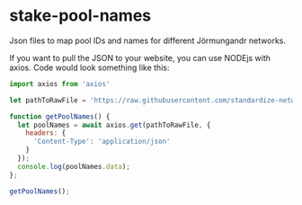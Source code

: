 # stake-pool-names
Json files to map pool IDs and names for different Jörmungandr networks.

If you want to pull the JSON to your website, you can use NODEjs with axios. Code would look something like this:

```js
import axios from 'axios'

let pathToRawFile = 'https://raw.githubusercontent.com/standardize-network/stake-pool-names/master/stake-pools-official-nightly.json';

function getPoolNames() {
  let poolNames = await axios.get(pathToRawFile, {
    headers: {
      'Content-Type': 'application/json'
    }
  });
  console.log(poolNames.data);
};

getPoolNames();
```
